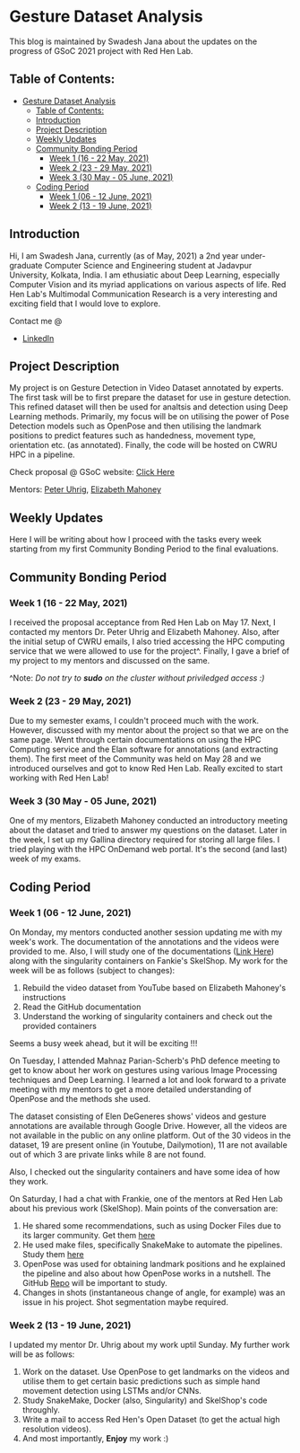 # Gesture Dataset Analysis

This blog is maintained by Swadesh Jana about the updates on the progress of GSoC 2021 project with Red Hen Lab.

## Table of Contents:
- [Gesture Dataset Analysis](#gesture-dataset-analysis)
  - [Table of Contents:](#table-of-contents)
  - [Introduction](#introduction)
  - [Project Description](#project-description)
  - [Weekly Updates](#weekly-updates)
  - [Community Bonding Period](#community-bonding-period)
    - [Week 1 (16 - 22 May, 2021)](#week-1-16---22-may-2021)
    - [Week 2 (23 - 29 May, 2021)](#week-2-23---29-may-2021)
    - [Week 3 (30 May - 05 June, 2021)](#week-3-30-may---05-june-2021)
  - [Coding Period](#coding-period)
    - [Week 1 (06 - 12 June, 2021)](#week-1-06---12-june-2021)
    - [Week 2 (13 - 19 June, 2021)](#week-2-13---19-june-2021)

## Introduction

Hi, I am Swadesh Jana, currently (as of May, 2021) a 2nd year under-graduate Computer Science and Engineering student at Jadavpur University, Kolkata, India. I am ethusiatic about Deep Learning, especially Computer Vision and its myriad applications on various aspects of life. Red Hen Lab's Multimodal Communication Research is a very interesting and exciting field that I would love to explore.

Contact me @
- [LinkedIn](https://www.linkedin.com/in/swadeshjana/)

## Project Description

My project is on Gesture Detection in Video Dataset annotated by experts. The first task will be to first prepare the dataset for use in gesture detection. This refined dataset will then be used for analtsis and detection using Deep Learning methods. Primarily, my focus will be on utilising the power of Pose Detection models such as OpenPose and then utilising the landmark positions to predict features such as handedness, movement type, orientation etc. (as annotated). Finally, the code will be hosted on CWRU HPC in a pipeline. 

Check proposal @ GSoC website: [Click Here](https://summerofcode.withgoogle.com/projects/#5781190964936704)

Mentors: [Peter Uhrig](https://www.angam.phil.fau.de/staff/uhrig/), [Elizabeth Mahoney](https://www.linkedin.com/in/elizabethmahoney4/)

## Weekly Updates

Here I will be writing about how I proceed with the tasks every week starting from my first Community Bonding Period to the final evaluations.

## Community Bonding Period

### Week 1 (16 - 22 May, 2021)

I received the proposal acceptance from Red Hen Lab on May 17. Next, I contacted my mentors Dr. Peter Uhrig and Elizabeth Mahoney. Also, after the initial setup of CWRU emails, I also tried accessing the HPC computing service that we were allowed to use for the project^. Finally, I gave a brief of my project to my mentors and discussed on the same.

^Note: *Do not try to **sudo** on the cluster without priviledged access :)* 

### Week 2 (23 - 29 May, 2021)

Due to my semester exams, I couldn't proceed much with the work. However, discussed with my mentor about the project so that we are on the same page. Went through certain documentations on using the HPC Computing service and the Elan software for annotations (and extracting them). The first meet of the Community was held on May 28 and we introduced ourselves and got to know Red Hen Lab. Really excited to start working with Red Hen Lab!

### Week 3 (30 May - 05 June, 2021)

One of my mentors, Elizabeth Mahoney conducted an introductory meeting about the dataset and tried to answer my questions on the dataset. Later in the week, I set up my Gallina directory required for storing all large files. I tried playing with the HPC OnDemand web portal. It's the second (and last) week of my exams.

## Coding Period

### Week 1 (06 - 12 June, 2021)

On Monday, my mentors conducted another session updating me with my week's work. The documentation of the annotations and the videos were provided to me. Also, I will study one of the documentations ([Link Here](https://frankier.github.io/skelshop/)) along with the singularity containers on Fankie's SkelShop. My work for the week will be as follows (subject to changes):
1. Rebuild the video dataset from YouTube based on Elizabeth Mahoney's instructions
2. Read the GitHub documentation 
3. Understand the working of singularity containers and check out the provided containers

Seems a busy week ahead, but it will be exciting !!!

On Tuesday, I attended Mahnaz Parian-Scherb's PhD defence meeting to get to know about her work on gestures using various Image Processing techniques and Deep Learning. I learned a lot and look forward to a private meeting with my mentors to get a more detailed understanding of OpenPose and the methods she used.

The dataset consisting of Elen DeGeneres shows' videos and gesture annotations are available through Google Drive. However, all the videos are not available in the public on any online platform. Out of the 30 videos in the dataset, 19 are present online (in Youtube, Dailymotion), 11 are not available out of which 3 are private links while 8 are not found.

Also, I checked out the singularity containers and have some idea of how they work.

On Saturday, I had a chat with Frankie, one of the mentors at Red Hen Lab about his previous work (SkelShop). Main points of the conversation are:
1. He shared some recommendations, such as using Docker Files due to its larger community. Get them [here](https://frankie.robertson.name/research/effective-cluster-computing/)
2. He used make files, specifically SnakeMake to automate the pipelines. Study them [here](http://www.hpc-carpentry.org/hpc-python/)
3. OpenPose was used for obtaining landmark positions and he explained the pipeline and also about how OpenPose works in a nutshell. The GitHub [Repo](https://github.com/frankier/skelshop/) will be important to study.
4. Changes in shots (instantaneous change of angle, for example) was an issue in his project. Shot segmentation maybe required.

### Week 2 (13 - 19 June, 2021)

I updated my mentor Dr. Uhrig about my work uptil Sunday. My further work will be as follows:
1. Work on the dataset. Use OpenPose to get landmarks on the videos and utilise them to get certain basic predictions such as simple hand movement detection using LSTMs and/or CNNs.
2. Study SnakeMake, Docker (also, Singularity) and SkelShop's code throughly.
3. Write a mail to access Red Hen's Open Dataset (to get the actual high resolution videos).
4. And most importantly, **Enjoy** my work :)